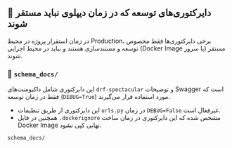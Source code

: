 ## 🔧 دایرکتوری‌های توسعه که در زمان دیپلوی نباید مستقر شوند

در زمان استقرار پروژه در محیط Production، برخی دایرکتوری‌ها فقط مخصوص توسعه و مستندسازی هستند و نباید در محیط اجرایی (Docker Image یا سرور) مستقر شوند.

### 📁 `schema_docs/`
این دایرکتوری شامل داکیومنت‌های `drf-spectacular` و توضیحات Swagger است که فقط در زمان توسعه (`DEBUG=True`) مورد استفاده قرار می‌گیرند.

- این دایرکتوری از طریق تنظیمات `urls.py` در زمان `DEBUG=False` غیرفعال است.
- همچنین در فایل `.dockerignore` مشخص شده که این دایرکتوری در زمان ساخت Docker Image نهایی کپی نشود.

```dockerignore
schema_docs/
